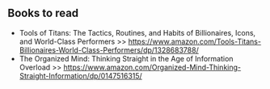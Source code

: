 ## Books to read

- Tools of Titans: The Tactics, Routines, and Habits of Billionaires, Icons, and World-Class Performers >> https://www.amazon.com/Tools-Titans-Billionaires-World-Class-Performers/dp/1328683788/
- The Organized Mind: Thinking Straight in the Age of Information Overload >> https://www.amazon.com/Organized-Mind-Thinking-Straight-Information/dp/0147516315/
